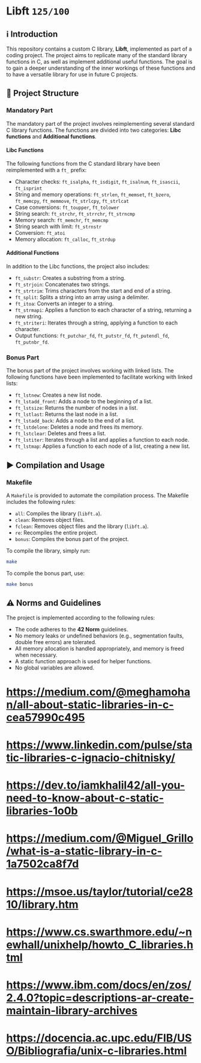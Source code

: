 # Libft `125/100`

## ℹ️ Introduction

This repository contains a custom C library, **Libft**, implemented as part of a coding project. The project aims to replicate many of the standard library functions in C, as well as implement additional useful functions. The goal is to gain a deeper understanding of the inner workings of these functions and to have a versatile library for use in future C projects.

## 🧬 Project Structure

### Mandatory Part

The mandatory part of the project involves reimplementing several standard C library functions. The functions are divided into two categories: **Libc functions** and **Additional functions**.

#### Libc Functions

The following functions from the C standard library have been reimplemented with a `ft_` prefix:

- Character checks: `ft_isalpha`, `ft_isdigit`, `ft_isalnum`, `ft_isascii`, `ft_isprint`
- String and memory operations: `ft_strlen`, `ft_memset`, `ft_bzero`, `ft_memcpy`, `ft_memmove`, `ft_strlcpy`, `ft_strlcat`
- Case conversions: `ft_toupper`, `ft_tolower`
- String search: `ft_strchr`, `ft_strrchr`, `ft_strncmp`
- Memory search: `ft_memchr`, `ft_memcmp`
- String search with limit: `ft_strnstr`
- Conversion: `ft_atoi`
- Memory allocation: `ft_calloc`, `ft_strdup`

#### Additional Functions

In addition to the Libc functions, the project also includes:

- `ft_substr`: Creates a substring from a string.
- `ft_strjoin`: Concatenates two strings.
- `ft_strtrim`: Trims characters from the start and end of a string.
- `ft_split`: Splits a string into an array using a delimiter.
- `ft_itoa`: Converts an integer to a string.
- `ft_strmapi`: Applies a function to each character of a string, returning a new string.
- `ft_striteri`: Iterates through a string, applying a function to each character.
- Output functions: `ft_putchar_fd`, `ft_putstr_fd`, `ft_putendl_fd`, `ft_putnbr_fd`.

### Bonus Part

The bonus part of the project involves working with linked lists. The following functions have been implemented to facilitate working with linked lists:

- `ft_lstnew`: Creates a new list node.
- `ft_lstadd_front`: Adds a node to the beginning of a list.
- `ft_lstsize`: Returns the number of nodes in a list.
- `ft_lstlast`: Returns the last node in a list.
- `ft_lstadd_back`: Adds a node to the end of a list.
- `ft_lstdelone`: Deletes a node and frees its memory.
- `ft_lstclear`: Deletes and frees a list.
- `ft_lstiter`: Iterates through a list and applies a function to each node.
- `ft_lstmap`: Applies a function to each node of a list, creating a new list.

## ▶️ Compilation and Usage

### Makefile

A `Makefile` is provided to automate the compilation process. The Makefile includes the following rules:

- `all`: Compiles the library (`libft.a`).
- `clean`: Removes object files.
- `fclean`: Removes object files and the library (`libft.a`).
- `re`: Recompiles the entire project.
- `bonus`: Compiles the bonus part of the project.

To compile the library, simply run:
```bash
make
```

To compile the bonus part, use:
```bash
make bonus
```

## ⚠️ Norms and Guidelines

The project is implemented according to the following rules:

- The code adheres to the **42 Norm** guidelines.
- No memory leaks or undefined behaviors (e.g., segmentation faults, double free errors) are tolerated.
- All memory allocation is handled appropriately, and memory is freed when necessary.
- A static function approach is used for helper functions.
- No global variables are allowed.

# https://medium.com/@meghamohan/all-about-static-libraries-in-c-cea57990c495
# https://www.linkedin.com/pulse/static-libraries-c-ignacio-chitnisky/
# https://dev.to/iamkhalil42/all-you-need-to-know-about-c-static-libraries-1o0b
# https://medium.com/@Miguel_Grillo/what-is-a-static-library-in-c-1a7502ca8f7d
# https://msoe.us/taylor/tutorial/ce2810/library.htm
# https://www.cs.swarthmore.edu/~newhall/unixhelp/howto_C_libraries.html
# https://www.ibm.com/docs/en/zos/2.4.0?topic=descriptions-ar-create-maintain-library-archives
# https://docencia.ac.upc.edu/FIB/USO/Bibliografia/unix-c-libraries.html
